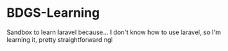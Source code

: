 # BDGS-Learning
Sandbox to learn laravel because... I don't know how to use laravel, so I'm learning it, pretty straightforward ngl
